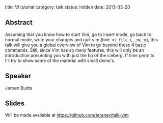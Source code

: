 title: VI tutorial 
category: talk
status: hidden
date: 2013-03-20

Abstract
---------

Assuming that you know how to start Vim, go to insert mode, go back to normal mode, write your changes and quit vim (hint: `vi file`, i, <esc>, :w, :q), this talk will give you a global overview of Vim to go beyond these 4 basic commands. Still, since Vim has so many features, this will only be an introduction presenting you with just the tip of the iceberg. If time permits I'll try to show some of the material with small demo's.

Speaker
-------

Jeroen Budts

Slides
------
Will be made available at https://github.com/teranex/talk-vim
